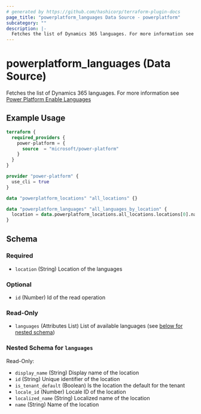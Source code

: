 ```yaml
---
# generated by https://github.com/hashicorp/terraform-plugin-docs
page_title: "powerplatform_languages Data Source - powerplatform"
subcategory: ""
description: |-
  Fetches the list of Dynamics 365 languages. For more information see Power Platform Enable Languages https://learn.microsoft.com/en-us/power-platform/admin/enable-languages
---
```


# powerplatform_languages (Data Source)

Fetches the list of Dynamics 365 languages. For more information see [Power Platform Enable Languages](https://learn.microsoft.com/en-us/power-platform/admin/enable-languages)

## Example Usage

```terraform
terraform {
  required_providers {
    power-platform = {
      source  = "microsoft/power-platform"
    }
  }
}

provider "power-platform" {
  use_cli = true
}

data "powerplatform_locations" "all_locations" {}

data "powerplatform_languages" "all_languages_by_location" {
  location = data.powerplatform_locations.all_locations.locations[0].name
}
```

<!-- schema generated by tfplugindocs -->
## Schema

### Required

- `location` (String) Location of the languages

### Optional

- `id` (Number) Id of the read operation

### Read-Only

- `languages` (Attributes List) List of available languages (see [below for nested schema](#nestedatt--languages))

<a id="nestedatt--languages"></a>
### Nested Schema for `languages`

Read-Only:

- `display_name` (String) Display name of the location
- `id` (String) Unique identifier of the location
- `is_tenant_default` (Boolean) Is the location the default for the tenant
- `locale_id` (Number) Locale ID of the location
- `localized_name` (String) Localized name of the location
- `name` (String) Name of the location
